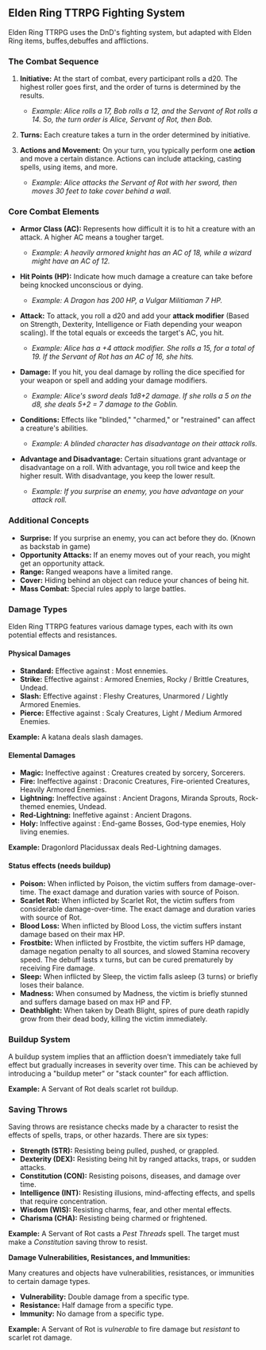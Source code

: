 ## Elden Ring TTRPG Fighting System

Elden Ring TTRPG uses the DnD's fighting system, but adapted with Elden Ring items, buffes,debuffes and afflictions.

### The Combat Sequence

1. **Initiative:** At the start of combat, every participant rolls a d20. The highest roller goes first, and the order of turns is determined by the results.
    * *Example: Alice rolls a 17, Bob rolls a 12, and the Servant of Rot rolls a 14. So, the turn order is Alice, Servant of Rot, then Bob.*

2. **Turns:** Each creature takes a turn in the order determined by initiative.
3. **Actions and Movement:** On your turn, you typically perform one **action** and move a certain distance. Actions can include attacking, casting spells, using items, and more.
    * *Example: Alice attacks the Servant of Rot with her sword, then moves 30 feet to take cover behind a wall.*

### Core Combat Elements

* **Armor Class (AC):** Represents how difficult it is to hit a creature with an attack. A higher AC means a tougher target.
    * *Example: A heavily armored knight has an AC of 18, while a wizard might have an AC of 12.*

* **Hit Points (HP):** Indicate how much damage a creature can take before being knocked unconscious or dying.
    * *Example: A Dragon has 200 HP, a Vulgar Militiaman 7 HP.*

* **Attack:** To attack, you roll a d20 and add your **attack modifier** (Based on Strength, Dexterity, Intelligence or Fiath depending your weapon scaling). If the total equals or exceeds the target's AC, you hit.
    * *Example: Alice has a +4 attack modifier. She rolls a 15, for a total of 19. If the Servant of Rot has an AC of 16, she hits.*

* **Damage:** If you hit, you deal damage by rolling the dice specified for your weapon or spell and adding your damage modifiers.
    * *Example: Alice's sword deals 1d8+2 damage. If she rolls a 5 on the d8, she deals 5+2 = 7 damage to the Goblin.*

* **Conditions:** Effects like "blinded," "charmed," or "restrained" can affect a creature's abilities.
    * *Example: A blinded character has disadvantage on their attack rolls.*

* **Advantage and Disadvantage:** Certain situations grant advantage or disadvantage on a roll. With advantage, you roll twice and keep the higher result. With disadvantage, you keep the lower result.
    * *Example: If you surprise an enemy, you have advantage on your attack roll.*

### Additional Concepts

* **Surprise:** If you surprise an enemy, you can act before they do. (Known as backstab in game)
* **Opportunity Attacks:** If an enemy moves out of your reach, you might get an opportunity attack.
* **Range:** Ranged weapons have a limited range.
* **Cover:** Hiding behind an object can reduce your chances of being hit.
* **Mass Combat:** Special rules apply to large battles.

### Damage Types

Elden Ring TTRPG features various damage types, each with its own potential effects and resistances.

#### Physical Damages
* **Standard:** Effective against : Most ennemies.
* **Strike:** Effective against : Armored Enemies, Rocky / Brittle Creatures, Undead. 
* **Slash:** Effective against : Fleshy Creatures, Unarmored / Lightly Armored Enemies. 
* **Pierce:** Effective against : Scaly Creatures, Light / Medium Armored Enemies. 

**Example:** A katana deals slash damages.

#### Elemental Damages
* **Magic:** Ineffective against : Creatures created by sorcery, Sorcerers.
* **Fire:** Ineffective against : Draconic Creatures, Fire-oriented Creatures, Heavily Armored Enemies.
* **Lightning:** Ineffective against : Ancient Dragons, Miranda Sprouts, Rock-themed enemies, Undead.
* **Red-Lightning:** Ineffetive against : Ancient Dragons. 
* **Holy:** Inffective against : End-game Bosses, God-type enemies, Holy living enemies.

**Example:** Dragonlord Placidussax deals Red-Lightning damages.

#### Status effects (needs buildup)
* **Poison:** When inflicted by Poison, the victim suffers from damage-over-time. The exact damage and duration varies with source of Poison.
* **Scarlet Rot:** When inflicted by Scarlet Rot, the victim suffers from considerable damage-over-time. The exact damage and duration varies with source of Rot.
* **Blood Loss:** When inflicted by Blood Loss, the victim suffers instant damage based on their max HP.
* **Frostbite:** When inflicted by Frostbite, the victim suffers HP damage, damage negation penalty to all sources, and slowed Stamina recovery speed. The debuff lasts x turns, but can be cured prematurely by receiving Fire damage.
* **Sleep:** When inflicted by Sleep, the victim falls asleep (3 turns) or briefly loses their balance.
* **Madness:** When consumed by Madness, the victim is briefly stunned and suffers damage based on max HP and FP.
* **Deathblight:** When taken by Death Blight, spires of pure death rapidly grow from their dead body, killing the victim immediately. 

### Buildup System
A buildup system implies that an affliction doesn't immediately take full effect but gradually increases in severity over time. This can be achieved by introducing a "buildup meter" or "stack counter" for each affliction.

**Example:** A Servant of Rot deals scarlet rot buildup. 

### Saving Throws

Saving throws are resistance checks made by a character to resist the effects of spells, traps, or other hazards. There are six types:

* **Strength (STR):** Resisting being pulled, pushed, or grappled.
* **Dexterity (DEX):** Resisting being hit by ranged attacks, traps, or sudden attacks.
* **Constitution (CON):** Resisting poisons, diseases, and damage over time.
* **Intelligence (INT):** Resisting illusions, mind-affecting effects, and spells that require concentration.
* **Wisdom (WIS):** Resisting charms, fear, and other mental effects.
* **Charisma (CHA):** Resisting being charmed or frightened.

**Example:** A Servant of Rot casts a *Pest Threads* spell. The target must make a *Constitution* saving throw to resist.

**Damage Vulnerabilities, Resistances, and Immunities:**

Many creatures and objects have vulnerabilities, resistances, or immunities to certain damage types.

* **Vulnerability:** Double damage from a specific type.
* **Resistance:** Half damage from a specific type.
* **Immunity:** No damage from a specific type.

**Example:** A Servant of Rot is *vulnerable* to fire damage but *resistant* to scarlet rot damage.

